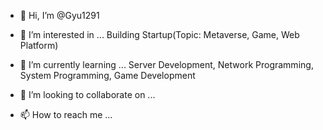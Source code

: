 - 👋 Hi, I’m @Gyu1291

- 👀 I’m interested in ... Building Startup(Topic: Metaverse, Game, Web Platform)

- 🌱 I’m currently learning ... Server Development, Network Programming, System Programming, Game Development

- 💞️ I’m looking to collaborate on ... 

- 📫 How to reach me ...

<!---
Gyu1291/Gyu1291 is a ✨ special ✨ repository because its `README.md` (this file) appears on your GitHub profile.
You can click the Preview link to take a look at your changes.
--->

